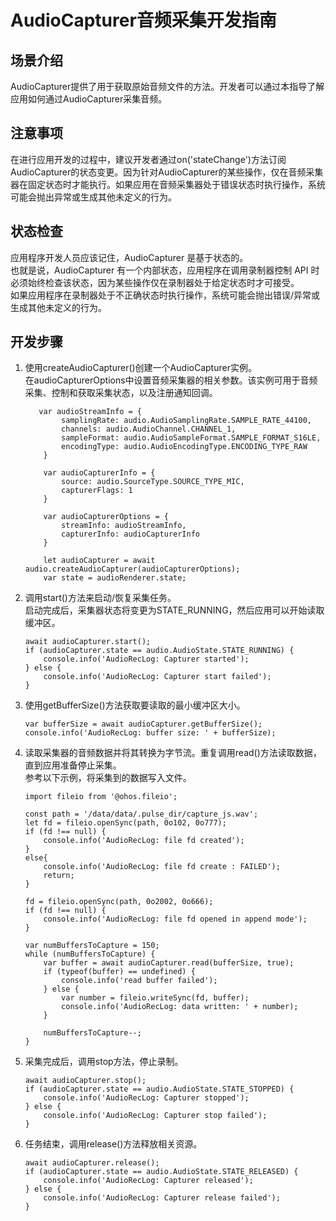 # AudioCapturer音频采集开发指南

## 场景介绍

AudioCapturer提供了用于获取原始音频文件的方法。开发者可以通过本指导了解应用如何通过AudioCapturer采集音频。

## 注意事项

在进行应用开发的过程中，建议开发者通过on('stateChange')方法订阅AudioCapturer的状态变更。因为针对AudioCapturer的某些操作，仅在音频采集器在固定状态时才能执行。如果应用在音频采集器处于错误状态时执行操作，系统可能会抛出异常或生成其他未定义的行为。

## 状态检查 

应用程序开发人员应该记住，AudioCapturer 是基于状态的。<br/>也就是说，AudioCapturer 有一个内部状态，应用程序在调用录制器控制 API 时必须始终检查该状态，因为某些操作仅在录制器处于给定状态时才可接受。   
如果应用程序在录制器处于不正确状态时执行操作，系统可能会抛出错误/异常或生成其他未定义的行为。

## 开发步骤

1. 使用createAudioCapturer()创建一个AudioCapturer实例。<br/>在audioCapturerOptions中设置音频采集器的相关参数。该实例可用于音频采集、控制和获取采集状态，以及注册通知回调。 

   ```
      var audioStreamInfo = {
           samplingRate: audio.AudioSamplingRate.SAMPLE_RATE_44100,
           channels: audio.AudioChannel.CHANNEL_1,
           sampleFormat: audio.AudioSampleFormat.SAMPLE_FORMAT_S16LE,
           encodingType: audio.AudioEncodingType.ENCODING_TYPE_RAW
       }
      
       var audioCapturerInfo = {
           source: audio.SourceType.SOURCE_TYPE_MIC,
           capturerFlags: 1
       }
      
       var audioCapturerOptions = {
           streamInfo: audioStreamInfo,
           capturerInfo: audioCapturerInfo
       }
      
       let audioCapturer = await audio.createAudioCapturer(audioCapturerOptions);
       var state = audioRenderer.state;
   ```

2. 调用start()方法来启动/恢复采集任务。   
   启动完成后，采集器状态将变更为STATE_RUNNING，然后应用可以开始读取缓冲区。

   ```
   await audioCapturer.start();
   if (audioCapturer.state == audio.AudioState.STATE_RUNNING) {
       console.info('AudioRecLog: Capturer started');
   } else {
       console.info('AudioRecLog: Capturer start failed');
   }
   ```

3. 使用getBufferSize()方法获取要读取的最小缓冲区大小。

   ```
   var bufferSize = await audioCapturer.getBufferSize();
   console.info('AudioRecLog: buffer size: ' + bufferSize);
   ```

4. 读取采集器的音频数据并将其转换为字节流。重复调用read()方法读取数据，直到应用准备停止采集。   
   参考以下示例，将采集到的数据写入文件。 

   ```
   import fileio from '@ohos.fileio';
      
   const path = '/data/data/.pulse_dir/capture_js.wav';
   let fd = fileio.openSync(path, 0o102, 0o777);
   if (fd !== null) {
       console.info('AudioRecLog: file fd created');
   }
   else{
       console.info('AudioRecLog: file fd create : FAILED');
       return;
   }
      
   fd = fileio.openSync(path, 0o2002, 0o666);
   if (fd !== null) {
       console.info('AudioRecLog: file fd opened in append mode');
   }
      
   var numBuffersToCapture = 150;
   while (numBuffersToCapture) {
       var buffer = await audioCapturer.read(bufferSize, true);
       if (typeof(buffer) == undefined) {
           console.info('read buffer failed');
       } else {
           var number = fileio.writeSync(fd, buffer);
           console.info('AudioRecLog: data written: ' + number);
       }
      
       numBuffersToCapture--;
   }
   ```

5. 采集完成后，调用stop方法，停止录制。

   ```
   await audioCapturer.stop();
   if (audioCapturer.state == audio.AudioState.STATE_STOPPED) {
       console.info('AudioRecLog: Capturer stopped');
   } else {
       console.info('AudioRecLog: Capturer stop failed');
   }
   ```

6. 任务结束，调用release()方法释放相关资源。

   ```
   await audioCapturer.release();
   if (audioCapturer.state == audio.AudioState.STATE_RELEASED) {
       console.info('AudioRecLog: Capturer released');
   } else {
       console.info('AudioRecLog: Capturer release failed');
   }
   ```